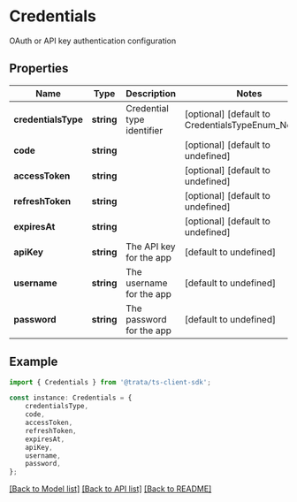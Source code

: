 # Credentials

OAuth or API key authentication configuration

## Properties

Name | Type | Description | Notes
------------ | ------------- | ------------- | -------------
**credentialsType** | **string** | Credential type identifier | [optional] [default to CredentialsTypeEnum_Noauth]
**code** | **string** |  | [optional] [default to undefined]
**accessToken** | **string** |  | [optional] [default to undefined]
**refreshToken** | **string** |  | [optional] [default to undefined]
**expiresAt** | **string** |  | [optional] [default to undefined]
**apiKey** | **string** | The API key for the app | [default to undefined]
**username** | **string** | The username for the app | [default to undefined]
**password** | **string** | The password for the app | [default to undefined]

## Example

```typescript
import { Credentials } from '@trata/ts-client-sdk';

const instance: Credentials = {
    credentialsType,
    code,
    accessToken,
    refreshToken,
    expiresAt,
    apiKey,
    username,
    password,
};
```

[[Back to Model list]](../README.md#documentation-for-models) [[Back to API list]](../README.md#documentation-for-api-endpoints) [[Back to README]](../README.md)
